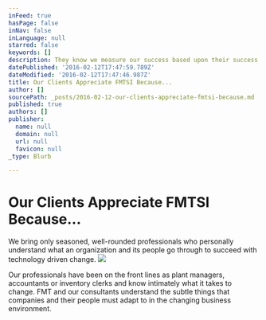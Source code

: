 ```yaml
---
inFeed: true
hasPage: false
inNav: false
inLanguage: null
starred: false
keywords: []
description: They know we measure our success based upon their success.
datePublished: '2016-02-12T17:47:59.789Z'
dateModified: '2016-02-12T17:47:46.987Z'
title: Our Clients Appreciate FMTSI Because...
author: []
sourcePath: _posts/2016-02-12-our-clients-appreciate-fmtsi-because.md
published: true
authors: []
publisher:
  name: null
  domain: null
  url: null
  favicon: null
_type: Blurb

---
```

# Our Clients Appreciate FMTSI Because...

We bring only seasoned, well-rounded professionals who personally 
understand what an organization and its people go through to succeed 
with technology driven change.
![](https://the-grid-user-content.s3-us-west-2.amazonaws.com/ac005a1b-292c-4219-b34b-c1816443908d.gif)

Our professionals have been on the front lines as plant managers, 
accountants or inventory clerks and know intimately what it takes to 
change. FMT and our consultants understand the subtle things that 
companies and their people must adapt to in the changing business 
environment.